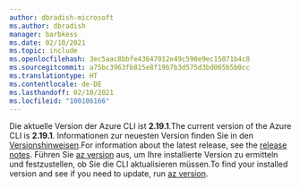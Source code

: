 ```yaml
---
author: dbradish-microsoft
ms.author: dbradish
manager: barbkess
ms.date: 02/10/2021
ms.topic: include
ms.openlocfilehash: 3ec5aac8bbfe43647012e49c590e9ec15071b4c8
ms.sourcegitcommit: a75bc3963fb815e8f19b7b3d575d3bd065b5b0cc
ms.translationtype: HT
ms.contentlocale: de-DE
ms.lasthandoff: 02/10/2021
ms.locfileid: "100106166"
---
```

<span data-ttu-id="5116c-101">Die aktuelle Version der Azure CLI ist __2.19.1__.</span><span class="sxs-lookup"><span data-stu-id="5116c-101">The current version of the Azure CLI is __2.19.1__.</span></span> <span data-ttu-id="5116c-102">Informationen zur neuesten Version finden Sie in den [Versionshinweisen](../release-notes-azure-cli.md).</span><span class="sxs-lookup"><span data-stu-id="5116c-102">For information about the latest release, see the [release notes](../release-notes-azure-cli.md).</span></span> <span data-ttu-id="5116c-103">Führen Sie [az version](/cli/azure/reference-index#az_version) aus, um Ihre installierte Version zu ermitteln und festzustellen, ob Sie die CLI aktualisieren müssen.</span><span class="sxs-lookup"><span data-stu-id="5116c-103">To find your installed version and see if you need to update, run [az version](/cli/azure/reference-index#az_version).</span></span>
